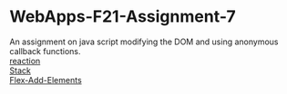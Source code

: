 # WebApps-F21-Assignment-7
An assignment on java script modifying the DOM and using anonymous callback functions.<br>
[reaction](https://44-563-webapps-f21.github.io/webapps-f21-assignment-7-Sriharsha1234567/reaction.html)<br>
[Stack](https://44-563-webapps-f21.github.io/webapps-f21-assignment-7-Sriharsha1234567/stack.html)<br>
[Flex-Add-Elements](https://44-563-webapps-f21.github.io/webapps-f21-assignment-7-Sriharsha1234567/flex-add-elements.html)<br>

